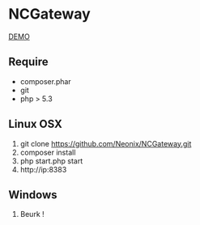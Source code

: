NCGateway
=================

[DEMO]()

## Require

- composer.phar
- git
- php > 5.3
    

## Linux OSX
    
1. git clone https://github.com/Neonix/NCGateway.git
2. composer install 
3. php start.php start
4. http://ip:8383 

## Windows

1. Beurk !
